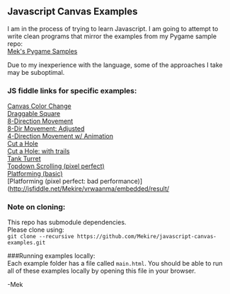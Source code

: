 ## Javascript Canvas Examples

I am in the process of trying to learn Javascript.  I am going to attempt to write clean programs that mirror the examples from my Pygame sample repo:  
[Mek's Pygame Samples](https://github.com/Mekire/meks-pygame-samples)

Due to my inexperience with the language, some of the approaches I take may be suboptimal.


### JS fiddle links for specific examples:
[Canvas Color Change](http://jsfiddle.net/Mekire/ms6mhhLn/embedded/result/)  
[Draggable Square](http://jsfiddle.net/Mekire/56youx6p/embedded/result/)  
[8-Direction Movement](http://jsfiddle.net/Mekire/hhv4fuja/embedded/result/)  
[8-Dir Movement: Adjusted](http://jsfiddle.net/Mekire/fq51r7ax/embedded/result/)  
[4-Direction Movement w/ Animation](http://jsfiddle.net/Mekire/4kg90jbo/embedded/result/)  
[Cut a Hole](http://jsfiddle.net/Mekire/wq6ynruq/embedded/result/)  
[Cut a Hole: with trails](http://jsfiddle.net/Mekire/L1zymfh7/embedded/result/)  
[Tank Turret](http://jsfiddle.net/Mekire/z3aqbxd0/embedded/result/)  
[Topdown Scrolling (pixel perfect)](http://jsfiddle.net/Mekire/5ez5whvf/embedded/result/)  
[Platforming (basic)](http://jsfiddle.net/Mekire/bjhzkdac/embedded/result/)  
[Platforming (pixel perfect: bad performance)](http://jsfiddle.net/Mekire/vrwaanma/embedded/result/  


### Note on cloning:  
This repo has submodule dependencies.  
Please clone using:  
```git clone --recursive https://github.com/Mekire/javascript-canvas-examples.git```

###Running examples locally:  
Each example folder has a file called ```main.html```.  You should be able to run all of these examples locally by opening this file in your browser.


-Mek